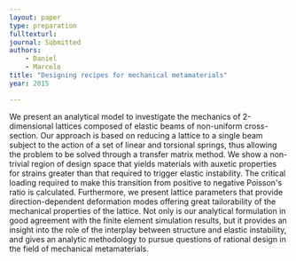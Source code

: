 ```yaml
---
layout: paper
type: preparation
fulltexturl: 
journal: Submitted
authors:
    - Daniel
    - Marcelo
title: "Designing recipes for mechanical metamaterials"
year: 2015

---
```


We present an analytical model to investigate the mechanics of 2-dimensional lattices composed of elastic beams of non-uniform cross-section. Our approach is based on reducing a lattice to a single beam subject to the action of a set of linear and torsional springs, thus allowing the problem to be solved through a transfer matrix method. We show a non-trivial region of design space that yields materials with auxetic properties for strains greater than that required to trigger elastic instability. 
The critical loading required to make this transition from positive to negative Poisson's ratio is calculated. Furthermore, we present lattice parameters that provide direction-dependent deformation modes offering great tailorability of the mechanical properties of the lattice. Not only is our analytical formulation in good agreement with the finite element simulation results, but it provides an insight into the role of the interplay between structure and elastic instability, and gives an analytic methodology to pursue questions of rational design in the field of mechanical metamaterials. 